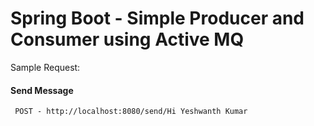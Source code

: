 
# Spring Boot - Simple Producer and Consumer using Active MQ


Sample Request:

#### Send Message

```http
 POST - http://localhost:8080/send/Hi Yeshwanth Kumar
```


